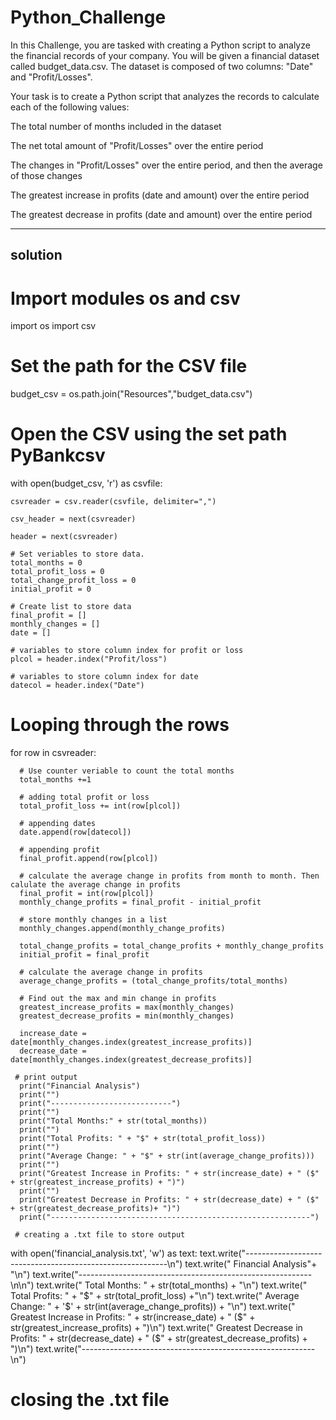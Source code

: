 # Python_Challenge
In this Challenge, you are tasked with creating a Python script to analyze the financial records of your company. You will be given a financial dataset called budget_data.csv. The dataset is composed of two columns: "Date" and "Profit/Losses".

Your task is to create a Python script that analyzes the records to calculate each of the following values:

The total number of months included in the dataset

The net total amount of "Profit/Losses" over the entire period

The changes in "Profit/Losses" over the entire period, and then the average of those changes

The greatest increase in profits (date and amount) over the entire period

The greatest decrease in profits (date and amount) over the entire period

--------------------------------------
solution
--------------------------------------
# Import modules os and csv

import os
import csv

# Set the path for the CSV file 
budget_csv = os.path.join("Resources","budget_data.csv")

# Open the CSV using the set path PyBankcsv
with open(budget_csv, 'r') as csvfile:
    
    csvreader = csv.reader(csvfile, delimiter=",")

    csv_header = next(csvreader)

    header = next(csvreader)

    # Set veriables to store data.
    total_months = 0
    total_profit_loss = 0
    total_change_profit_loss = 0
    initial_profit = 0

    # Create list to store data
    final_profit = []
    monthly_changes = []
    date = []

    # variables to store column index for profit or loss
    plcol = header.index("Profit/loss")

    # variables to store column index for date
    datecol = header.index("Date")

# Looping through the rows 
for row in csvreader:    
      
      # Use counter veriable to count the total months 
      total_months +=1

      # adding total profit or loss
      total_profit_loss += int(row[plcol])

      # appending dates
      date.append(row[datecol])

      # appending profit
      final_profit.append(row[plcol])

      # calculate the average change in profits from month to month. Then calulate the average change in profits
      final_profit = int(row[plcol])
      monthly_change_profits = final_profit - initial_profit

      # store monthly changes in a list
      monthly_changes.append(monthly_change_profits)

      total_change_profits = total_change_profits + monthly_change_profits
      initial_profit = final_profit

      # calculate the average change in profits
      average_change_profits = (total_change_profits/total_months)
      
      # Find out the max and min change in profits 
      greatest_increase_profits = max(monthly_changes)
      greatest_decrease_profits = min(monthly_changes)

      increase_date = date[monthly_changes.index(greatest_increase_profits)]
      decrease_date = date[monthly_changes.index(greatest_decrease_profits)]
      
     # print output
      print("Financial Analysis")
      print("")
      print("---------------------------")
      print("")
      print("Total Months:" + str(total_months))
      print("")
      print("Total Profits: " + "$" + str(total_profit_loss))
      print("")
      print("Average Change: " + "$" + str(int(average_change_profits)))
      print("")
      print("Greatest Increase in Profits: " + str(increase_date) + " ($" + str(greatest_increase_profits) + ")")
      print("")
      print("Greatest Decrease in Profits: " + str(decrease_date) + " ($" + str(greatest_decrease_profits)+ ")")
      print("----------------------------------------------------------")
     
     # creating a .txt file to store output
     
with open('financial_analysis.txt', 'w') as text:
    text.write("----------------------------------------------------------\n")
    text.write("  Financial Analysis"+ "\n")
    text.write("----------------------------------------------------------\n\n")
    text.write("    Total Months: " + str(total_months) + "\n")
    text.write("    Total Profits: " + "$" + str(total_profit_loss) +"\n")
    text.write("    Average Change: " + '$' + str(int(average_change_profits)) + "\n")
    text.write("    Greatest Increase in Profits: " + str(increase_date) + " ($" + str(greatest_increase_profits) + ")\n")
    text.write("    Greatest Decrease in Profits: " + str(decrease_date) + " ($" + str(greatest_decrease_profits) + ")\n")
    text.write("----------------------------------------------------------\n")

# closing the .txt file


